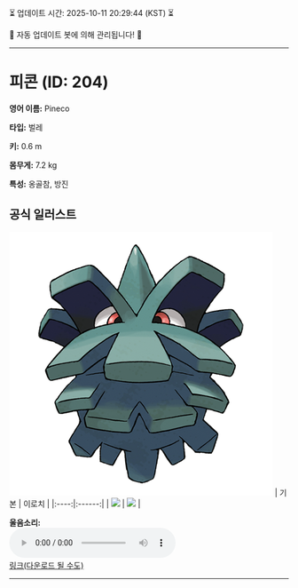 
⏳ 업데이트 시간: 2025-10-11 20:29:44 (KST) ⏳

🤖 자동 업데이트 봇에 의해 관리됩니다! 🤖

---

# 피콘 (ID: 204)
**영어 이름:** Pineco

**타입:** 벌레

**키:** 0.6 m

**몸무게:** 7.2 kg

**특성:** 옹골참, 방진

## 공식 일러스트
![](https://raw.githubusercontent.com/PokeAPI/sprites/master/sprites/pokemon/other/official-artwork/204.png)
| 기본 | 이로치 |
|:----:|:------:|
| <img src="http://play.pokemonshowdown.com/sprites/ani/pineco.gif" width="200"> | <img src="http://play.pokemonshowdown.com/sprites/ani-shiny/pineco.gif" width="200"> |

**울음소리:**<br><audio controls src="https://raw.githubusercontent.com/PokeAPI/cries/main/cries/pokemon/latest/204.ogg"></audio><br> [링크(다운로드 될 수도)](https://raw.githubusercontent.com/PokeAPI/cries/main/cries/pokemon/latest/204.ogg)


---
